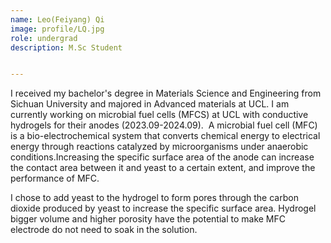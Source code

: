 ```yaml
---
name: Leo(Feiyang) Qi
image: profile/LQ.jpg
role: undergrad
description: M.Sc Student


---
```



I received my bachelor's degree in Materials Science and Engineering from Sichuan University and majored in Advanced materials at UCL. I am currently working on microbial fuel cells (MFCS) at UCL with conductive hydrogels for their anodes (2023.09-2024.09).
​
A microbial fuel cell (MFC) is a bio-electrochemical system that converts chemical energy to electrical energy through  reactions catalyzed by microorganisms under anaerobic conditions.Increasing the specific surface area of the anode can increase the contact area between it and yeast to a certain extent, and improve the performance of MFC. 

I chose to add yeast to the hydrogel to form pores through the carbon dioxide produced by yeast to increase the specific surface area. Hydrogel bigger volume and higher porosity have the potential to make MFC electrode do not need to soak in the solution.